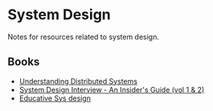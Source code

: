 # System Design

Notes for resources related to system design.

## Books
 * [Understanding Distributed Systems](./understanding-distributed-systems)
 * [System Design Interview - An Insider's Guide (vol 1 & 2)](./system-design-interview)
 * [Educative Sys design](./deep-dive-into-system-design-interview)
